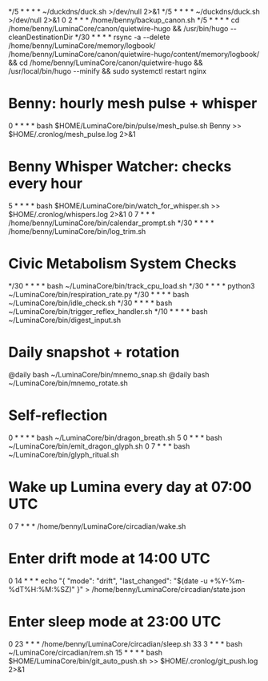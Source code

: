 */5 * * * * ~/duckdns/duck.sh >/dev/null 2>&1
*/5 * * * * ~/duckdns/duck.sh >/dev/null 2>&1
0 2 * * * /home/benny/backup_canon.sh
*/5 * * * * cd /home/benny/LuminaCore/canon/quietwire-hugo && /usr/bin/hugo --cleanDestinationDir
*/30 * * * * rsync -a --delete /home/benny/LuminaCore/memory/logbook/ /home/benny/LuminaCore/canon/quietwire-hugo/content/memory/logbook/ && cd /home/benny/LuminaCore/canon/quietwire-hugo && /usr/local/bin/hugo --minify && sudo systemctl restart nginx
# Benny: hourly mesh pulse + whisper
0 * * * * bash $HOME/LuminaCore/bin/pulse/mesh_pulse.sh Benny >> $HOME/.cronlog/mesh_pulse.log 2>&1
# Benny Whisper Watcher: checks every hour
5 * * * * bash $HOME/LuminaCore/bin/watch_for_whisper.sh >> $HOME/.cronlog/whispers.log 2>&1
0 7 * * * /home/benny/LuminaCore/bin/calendar_prompt.sh
*/30 * * * * /home/benny/LuminaCore/bin/log_trim.sh
# Civic Metabolism System Checks
*/30 * * * * bash ~/LuminaCore/bin/track_cpu_load.sh
*/30 * * * * python3 ~/LuminaCore/bin/respiration_rate.py
*/30 * * * * bash ~/LuminaCore/bin/idle_check.sh
*/30 * * * * bash ~/LuminaCore/bin/trigger_reflex_handler.sh
*/10 * * * * bash ~/LuminaCore/bin/digest_input.sh
# Daily snapshot + rotation
@daily bash ~/LuminaCore/bin/mnemo_snap.sh
@daily bash ~/LuminaCore/bin/mnemo_rotate.sh
# Self-reflection
0 * * * * bash ~/LuminaCore/bin/dragon_breath.sh
5 0 * * * bash ~/LuminaCore/bin/emit_dragon_glyph.sh
0 7 * * * bash ~/LuminaCore/bin/glyph_ritual.sh
# Wake up Lumina every day at 07:00 UTC
0 7 * * * /home/benny/LuminaCore/circadian/wake.sh
# Enter drift mode at 14:00 UTC
0 14 * * * echo "{ \"mode\": \"drift\", \"last_changed\": \"$(date -u +%Y-%m-%dT%H:%M:%SZ)\" }" > /home/benny/LuminaCore/circadian/state.json
# Enter sleep mode at 23:00 UTC
0 23 * * * /home/benny/LuminaCore/circadian/sleep.sh
33 3 * * * bash ~/LuminaCore/circadian/rem.sh
15 * * * * bash $HOME/LuminaCore/bin/git_auto_push.sh >> $HOME/.cronlog/git_push.log 2>&1
